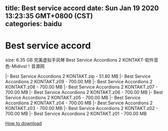 
title: Best service accord
date: Sun Jan 19 2020 13:23:35 GMT+0800 (CST)    
categories: baidu
---

# Best service accord
size: 6.35 GB
 完美虚拟手风琴 Best Service Accordions 2 KONTAKT-软件音色-Midivst！音源网
 
|- Best Service Accordions 2 KONTAKT.zip - 51.80 MB
|- Best Service Accordions 2 KONTAKT.z09 - 700.00 MB
|- Best Service Accordions 2 KONTAKT.z08 - 700.00 MB
|- Best Service Accordions 2 KONTAKT.z07 - 700.00 MB
|- Best Service Accordions 2 KONTAKT.z06 - 700.00 MB
|- Best Service Accordions 2 KONTAKT.z05 - 700.00 MB
|- Best Service Accordions 2 KONTAKT.z04 - 700.00 MB
|- Best Service Accordions 2 KONTAKT.z03 - 700.00 MB
|- Best Service Accordions 2 KONTAKT.z02 - 700.00 MB
|- Best Service Accordions 2 KONTAKT.z01 - 700.00 MB

[How to download](https://bpcam.bemobtrk.com/go/2ceec3aa-1ca2-46d6-b9ff-aaa5c184517c?jno=677)